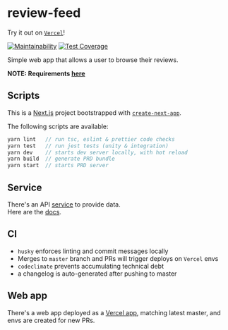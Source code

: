 # review-feed

Try it out on [`Vercel`](https://review-feed.vercel.app/)!

[![Maintainability](https://api.codeclimate.com/v1/badges/7f4137dd9f6c4eba544e/maintainability)](https://codeclimate.com/github/sombreroEnPuntas/review-feed/maintainability)
[![Test Coverage](https://api.codeclimate.com/v1/badges/7f4137dd9f6c4eba544e/test_coverage)](https://codeclimate.com/github/sombreroEnPuntas/review-feed/test_coverage)

Simple web app that allows a user to browse their reviews.

**NOTE: Requirements [here](assignment.pdf)**

## Scripts

This is a [Next.js](https://nextjs.org/) project bootstrapped with [`create-next-app`](https://github.com/vercel/next.js/tree/canary/packages/create-next-app).

The following scripts are available:

```js
yarn lint   // run tsc, eslint & prettier code checks
yarn test   // run jest tests (unity & integration)
yarn dev    // starts dev server locally, with hot reload
yarn build  // generate PRD bundle
yarn start  // starts PRD server
```

## Service

There's an API [service](frontend-task.production.cloud.chattermill.xyz) to provide data.  
Here are the [docs](https://frontend-task.production.cloud.chattermill.xyz/swagger/index.html).

## CI

- `husky` enforces linting and commit messages locally
- Merges to `master` branch and PRs will trigger deploys on `Vercel` envs
- `codeclimate` prevents accumulating technical debt
- a changelog is auto-generated after pushing to master

## Web app

There's a web app deployed as a [Vercel app](https://review-feed.vercel.app/), matching latest master, and envs are created for new PRs.

